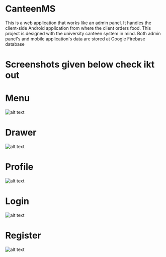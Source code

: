# CanteenMS
This is a web application that works like an admin panel.
It handles the client-side Android application from where the client orders food.
This project is designed with the university canteen system in mind.
Both admin panel's and mobile application's data are stored at Google Firebase database

# Screenshots given below check ikt out

# Menu
![alt text](https://github.com/shkhaider2015/CanteenMS/blob/master/app/src/screens/main.PNG "Home Page")

# Drawer
![alt text](https://github.com/shkhaider2015/CanteenMS/blob/master/app/src/screens/drawer.PNG "Drawer")

# Profile
![alt text](https://github.com/shkhaider2015/CanteenMS/blob/master/app/src/screens/profile.PNG "Profile")

# Login
![alt text](https://github.com/shkhaider2015/CanteenMS/blob/master/app/src/screens/login.PNG "Login")

# Register
![alt text](https://github.com/shkhaider2015/CanteenMS/blob/master/app/src/screens/register.PNG "Register")
